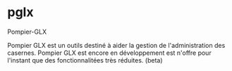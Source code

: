 pglx
====

Pompier-GLX

Pompier GLX est un outils destiné à aider la gestion de l'administration des casernes.
Pompier GLX est encore en développement est n'offre pour l'instant que des fonctionnalitées très réduites. (beta)
